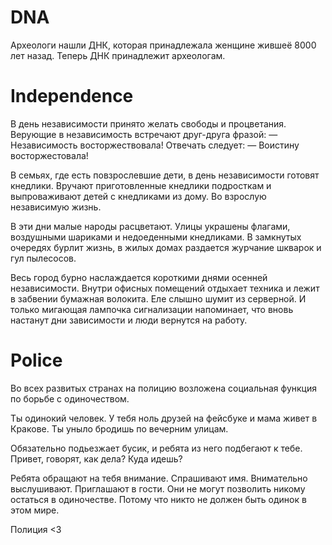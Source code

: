 # DNA

Археологи нашли ДНК, которая принадлежала женщине жившеё 8000 лет назад. Теперь ДНК принадлежит археологам.


# Independence

В день независимости принято желать свободы и процветания. Верующие в независимость встречают друг-друга фразой:
— Независимость восторжествовала!
Отвечать следует:
— Воистину восторжестовала!

В семьях, где есть повзрослевшие дети, в день независимости готовят кнедлики. Вручают приготовленные кнедлики подросткам и выпроваживают детей с кнедликами из дому. Во взрослую независимую жизнь.

В эти дни малые народы расцветают. Улицы украшены флагами, воздушными шариками и недоеденными кнедликами. В замкнутых очередях бурлит жизнь, в жилых домах раздается журчание шкварок и гул пылесосов.

Весь город бурно наслаждается короткими днями осенней независимости. Внутри офисных помещений отдыхает техника и лежит в забвении бумажная волокита. Еле слышно шумит из серверной. И только мигающая лампочка сигнализации напоминает, что вновь настанут дни зависимости и люди вернутся на работу.



# Police

Во всех развитых странах на полицию возложена социальная функция по борьбе с одиночеством.

Ты одинокий человек. У тебя ноль друзей на фейсбуке и мама живет в Кракове. Ты уныло бродишь по вечерним улицам.

Обязательно подьезжает бусик, и ребята из него подбегают к тебе. Привет, говорят, как дела? Куда идешь?

Ребята обращают на тебя внимание. Спрашивают имя. Внимательно выслушивают. Приглашают в гости. Они не могут позволить никому остаться в одиночестве. Потому что никто не должен быть одинок в этом мире.

Полиция <3 